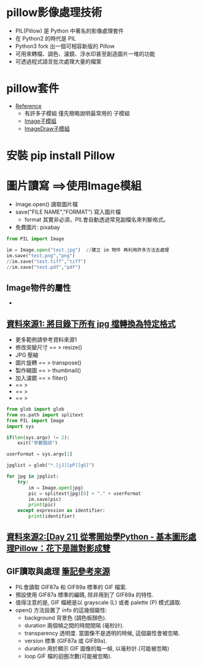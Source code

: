 # pillow影像處理技術
- PIL(Pillow) 是 Python 中著名的影像處理套件
- 在 Python2 的時代是 PIL
- Python3 fork 出一個可相容新版的 Pillow
- 可用來轉檔、調色、濾鏡、浮水印甚至創造圖片一堆的功能
- 可透過程式語言批次處理大量的檔案

# pillow套件
- [Reference](https://pillow.readthedocs.io/en/stable/reference/index.html#)
  - 有許多子模組 僅先簡略說明最常用的 子模組
  - [Image子模組](https://pillow.readthedocs.io/en/stable/reference/Image.html)
  - [ImageDraw子模組](https://pillow.readthedocs.io/en/stable/reference/ImageDraw.html)

# 安裝 pip install Pillow

# 圖片讀寫 ==>使用Image模組
- Image.open() 讀取圖片檔
- save("FILE NAME","FORMAT") 寫入圖片檔
  - format 其實非必須，PIL會自動透過常見副檔名來判斷格式。
- 免費圖片: pixabay 
```python
from PIL import Image

im = Image.open("test.jpg")  //建立 im 物件 再利用許多方法去處理
im.save("test.png","png")
//im.save("test.tiff","tiff")
//im.save("test.pdf","pdf")
```
## Image物件的屬性
-
## [資料來源1: 將目錄下所有 jpg 檔轉換為特定格式](https://ithelp.ithome.com.tw/articles/10226578)
- 更多範例請參考資料來源1
- 修改突變尺寸 == > resize()
- JPG 壓縮
- 圖片旋轉 == > transpose()
- 製作縮圖 == > thumbnail()
- 加入濾鏡  == > fliter()
-   == > 
-   == > 
-   == > 
```python
from glob import glob
from os.path import splitext
from PIL import Image
import sys

if(len(sys.argv) != 2):
    exit("參數錯誤")

userFormat = sys.argv[1]

jpglist = glob("*.[jJ][pP][gG]")

for jpg in jpglist:
    try:
        im = Image.open(jpg)
        pic = splitext(jpg)[0] + "." + userFormat
        im.save(pic)
        print(pic)
    except expression as identifier:
        print(identifier)
```

## [資料來源2:[Day 21] 從零開始學Python - 基本圖形處理Pillow：花下是誰對影成雙](https://ithelp.ithome.com.tw/articles/10247292)


## GIF讀取與處理 [筆記參考來源](https://pillow-zh-cn.readthedocs.io/zh_CN/latest/handbook/image-file-formats.html)
- PIL會讀取 GIF87a 和 GIF89a 標準的 GIF 檔案. 
- 預設使用 GIF87a 標準的編碼, 除非用到了 GIF89a 的特性.
- 值得注意的是, GIF 檔總是以 grayscale (L) 或者 palette (P) 模式讀取.
- open() 方法設置了 info 的這幾個屬性:
  - background   背景色 (調色板顏色).
  - duration  兩個幀之間的時間間隔 (毫秒計).
  - transparency  透明度. 當圖像不是透明的時候, 這個屬性會被忽略.
  - version 標準 (GIF87a 或 GIF89a).
  - duration 用於顯示 GIF 圖像的每一幀, 以毫秒計.(可能被忽略)
  - loop GIF 檔的迴圈次數(可能被忽略).
